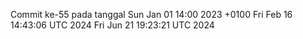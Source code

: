 Commit ke-55 pada tanggal Sun Jan 01 14:00 2023 +0100
Fri Feb 16 14:43:06 UTC 2024
Fri Jun 21 19:23:21 UTC 2024
